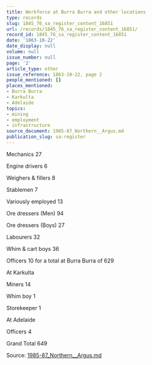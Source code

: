 ```yaml
---
title: Workforce at Burra Burra and other locations
type: records
slug: 1845_76_sa_register_content_16851
url: /records/1845_76_sa_register_content_16851/
record_id: 1845_76_sa_register_content_16851
date: '1863-10-22'
date_display: null
volume: null
issue_number: null
page: '2'
article_type: other
issue_reference: 1863-10-22, page 2
people_mentioned: []
places_mentioned:
- Burra Burra
- Karkulta
- Adelaide
topics:
- mining
- employment
- infrastructure
source_document: 1985-87_Northern__Argus.md
publication_slug: sa-register
---
```


Mechanics	27

Engine drivers	6

Weighers & fillers	8

Stablemen	7

Variously employed	13

Ore dressers (Men)	94

Ore dressers (Boys)	27

Labourers	32

Whim & cart boys	36

Officers	10	for a total at Burra Burra of 629

At Karkulta

Miners	14

Whim boy	1

Storekeeper	1

At Adelaide

Officers	4

Grand Total	649

Source: [1985-87_Northern__Argus.md](/downloads/markdown/1985-87_Northern__Argus.md)
